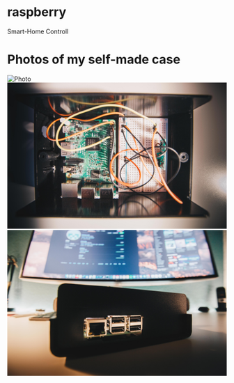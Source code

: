 # raspberry
Smart-Home Controll 

# Photos of my self-made case
![Photo](Docs/pi_1.jpg)
![Photo](Docs/pi_2.jpg)
![Photo](Docs/pi_3.jpg)
